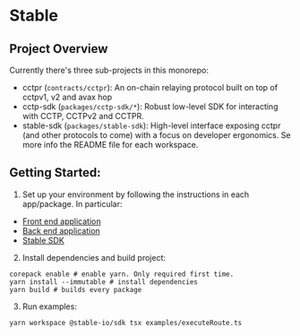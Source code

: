 # Stable

## Project Overview
Currently there's three sub-projects in this monorepo:
- cctpr (`contracts/cctpr`): An on-chain relaying protocol built on top of cctpv1, v2 and avax hop
- cctp-sdk (`packages/cctp-sdk/*`): Robust low-level SDK for interacting with CCTP, CCTPv2 and CCTPR.
- stable-sdk (`packages/stable-sdk`): High-level interface exposing cctpr (and other protocols to come) with a focus on developer ergonomics.
Se more info the README file for each workspace.

## Getting Started:

1. Set up your environment by following the instructions in each app/package. In particular:

  - [Front end application](./apps/front-end/README.md)
  - [Back end application](./apps/back-end/README.md)
  - [Stable SDK](./packages/stable-sdk/README.md)

2. Install dependencies and build project:

```shell
corepack enable # enable yarn. Only required first time.
yarn install --immutable # install dependencies
yarn build # builds every package
```

3. Run examples:

```shell
yarn workspace @stable-io/sdk tsx examples/executeRoute.ts
```



